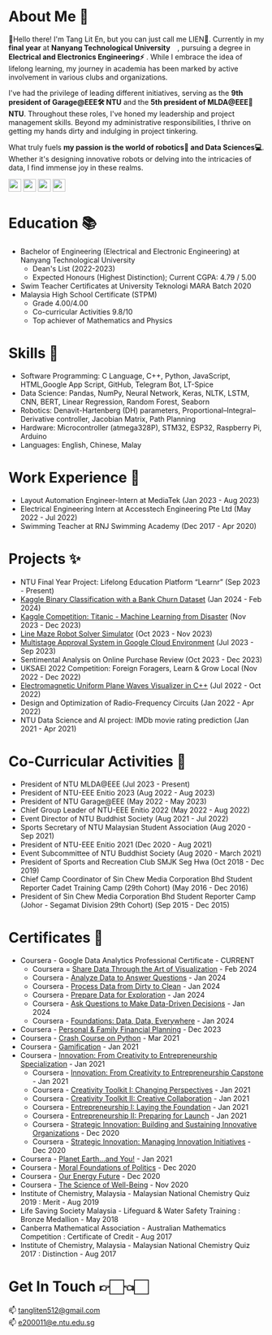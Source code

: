 # About Me 👑 
👋Hello there! I'm Tang Lit En, but you can just call me LIEN👀. Currently in my **final year** at **Nanyang Technological University** <img src="https://github.com/TangLitEn/TangLitEn/assets/65808174/7aa82688-e9b5-4079-8a59-6b9856f7a936"  width="10" height="10">, pursuing a degree in **Electrical and Electronics Engineering⚡️** . While I embrace the idea of lifelong learning, my journey in academia has been marked by active involvement in various clubs and organizations.

I've had the privilege of leading different initiatives, serving as the **9th president of Garage@EEE🛠️ NTU** and the **5th president of MLDA@EEE🤖 NTU**. Throughout these roles, I've honed my leadership and project management skills. Beyond my administrative responsibilities, I thrive on getting my hands dirty and indulging in project tinkering.

What truly fuels **my passion is the world of robotics🦾 and Data Sciences💻**. Whether it's designing innovative robots or delving into the intricacies of data, I find immense joy in these realms. 

<a href="https://www.instagram.com/liten_512/"><img src="https://github.com/TangLitEn/TangLitEn/assets/65808174/f57f9abf-ab3f-4fe4-9110-b100685ef964"  width="25" height="25"></a>
<a href="https://www.linkedin.com/in/lit-en-tang-3552b9201/"><img src="https://github.com/TangLitEn/TangLitEn/assets/65808174/ce9cad82-c66f-43c2-b6b7-8e6b6aae555a"  width="25" height="25"></a>
<a href="https://www.strava.com/athletes/92391526"><img src="https://github.com/TangLitEn/TangLitEn/assets/65808174/07e54ef5-e97f-430e-8175-2f3e1f02688c"  width="25" height="25"></a> 
<a href="https://maps.app.goo.gl/VkQn5fZf8p1VncUV7"><img src="https://github.com/TangLitEn/TangLitEn/assets/65808174/81e23471-beff-4a9a-8773-e226a6470c24"  width="25" height="25"></a> 

# Education 📚
- Bachelor of Engineering (Electrical and Electronic Engineering) at Nanyang Technological University
  - Dean's List (2022-2023)
  - Expected Honours (Highest Distinction); Current CGPA: 4.79 / 5.00
- Swim Teacher Certificates at University Teknologi MARA Batch 2020
- Malaysia High School Certificate (STPM)
  - Grade 4.00/4.00
  - Co-curricular Activities 9.8/10
  - Top achiever of Mathematics and Physics
 
# Skills 🍳
- Software Programming: C Language, C++, Python, JavaScript, HTML,Google App Script, GitHub, Telegram Bot, LT-Spice
- Data Science: Pandas, NumPy, Neural Network, Keras, NLTK, LSTM, CNN, BERT, Linear Regression, Random Forest, Seaborn
- Robotics: Denavit-Hartenberg (DH) parameters, Proportional–Integral–Derivative controller, Jacobian Matrix, Path Planning
- Hardware: Microcontroller (atmega328P), STM32, ESP32, Raspberry Pi, Arduino
- Languages: English, Chinese, Malay

# Work Experience 💼
- Layout Automation Engineer-Intern at MediaTek (Jan 2023 - Aug 2023)
- Electrical Engineering Intern at Accesstech Engineering Pte Ltd (May 2022 - Jul 2022)
- Swimming Teacher at RNJ Swimming Academy (Dec 2017 - Apr 2020)

# Projects ✨
- NTU Final Year Project: Lifelong Education Platform “Learnr” (Sep 2023 - Present)
- [Kaggle Binary Classification with a Bank Churn Dataset](https://github.com/TangLitEn/kaggle-Binary-Classification-with-a-Bank-Churn-Dataset) (Jan 2024 - Feb 2024)
- [Kaggle Competition: Titanic - Machine Learning from Disaster](https://github.com/TangLitEn/kaggle-titanic) (Nov 2023 - Dec 2023)
- [Line Maze Robot Solver Simulator](https://github.com/TangLitEn/line-maze-robot-solver-simulator) (Oct 2023 - Nov 2023)
- [Multistage Approval System in Google Cloud Environment](https://github.com/TangLitEn/multistage_approval_gform) (Jul 2023 - Sep 2023)
- Sentimental Analysis on Online Purchase Review (Oct 2023 - Dec 2023)
- UKSAEI 2022 Competition: Foreign Foragers, Learn & Grow Local (Nov 2022 - Dec 2022)
- [Electromagnetic Uniform Plane Waves Visualizer in C++](https://github.com/TangLitEn/UPW_Visualization) (Jul 2022 - Oct 2022)
- Design and Optimization of Radio-Frequency Circuits (Jan 2022 - Apr 2022)
- NTU Data Science and AI project: IMDb movie rating prediction (Jan 2021 - Apr 2021)

# Co-Curricular Activities 🛝
- President of NTU MLDA@EEE (Jul 2023 - Present)
- President of NTU-EEE Enitio 2023 (Aug 2022 - Aug 2023)
- President of NTU Garage@EEE (May 2022 - May 2023)
- Chief Group Leader of NTU-EEE Enitio 2022 (May 2022 - Aug 2022)
- Event Director of NTU Buddhist Society (Aug 2021 - Jul 2022)
- Sports Secretary of NTU Malaysian Student Association (Aug 2020 - Sep 2021)
- President of NTU-EEE Enitio 2021 (Dec 2020 - Aug 2021)
- Event Subcommittee of NTU Buddhist Society (Aug 2020 - March 2021)
- President of Sports and Recreation Club SMJK Seg Hwa (Oct 2018 - Dec 2019)
- Chief Camp Coordinator of Sin Chew Media Corporation Bhd Student Reporter Cadet Training Camp (29th Cohort) (May 2016 - Dec 2016)
- President of Sin Chew Media Corporation Bhd Student Reporter Camp (Johor - Segamat Division 29th Cohort) (Sep 2015 - Dec 2015)

# Certificates 🔖
- Coursera - Google Data Analytics Professional Certificate - CURRENT
  - Coursera = [Share Data Through the Art of Visualization](https://coursera.org/share/23ead7bf246f725017578b203ced1432) - Feb 2024
  - Coursera - [Analyze Data to Answer Questions](https://www.coursera.org/account/accomplishments/records/APKHRKHMCRHR) - Jan 2024
  - Coursera - [Process Data from Dirty to Clean](https://www.coursera.org/account/accomplishments/records/K5PG27DFP6C5) - Jan 2024
  - Coursera - [Prepare Data for Exploration](https://www.coursera.org/account/accomplishments/certificate/6PAV3N4WBE3Z) - Jan 2024
  - Coursera - [Ask Questions to Make Data-Driven Decisions](https://www.coursera.org/account/accomplishments/verify/9ABUFCA8PCSQ) - Jan 2024
  - Coursera - [Foundations: Data, Data, Everywhere](https://www.coursera.org/account/accomplishments/verify/U5SBUT2ZZKDH) - Jan 2024
- Coursera - [Personal & Family Financial Planning](https://coursera.org/verify/MQ24MCHH792H) - Dec 2023
- Coursera - [Crash Course on Python](https://www.coursera.org/account/accomplishments/certificate/FBRLVYX72REC) - Mar 2021
- Coursera - [Gamification](https://www.coursera.org/account/accomplishments/certificate/29X7DHCKYXML) - Jan 2021
- Coursera - [Innovation: From Creativity to Entrepreneurship Specialization](https://www.coursera.org/account/accomplishments/specialization/certificate/95CSFXMXMMML) - Jan 2021
  - Coursera - [Innovation: From Creativity to Entrepreneurship Capstone](https://www.coursera.org/account/accomplishments/certificate/XUN6ANRD8CQG) - Jan 2021
  - Coursera - [Creativity Toolkit I: Changing Perspectives](https://www.coursera.org/account/accomplishments/certificate/X4FGALRGYT9M) - Jan 2021
  - Coursera - [Creativity Toolkit II: Creative Collaboration](https://www.coursera.org/account/accomplishments/certificate/PJQTEF6WF4CV) - Jan 2021
  - Coursera - [Entrepreneurship I: Laying the Foundation](https://www.coursera.org/account/accomplishments/certificate/U6FTB4E2XM6P) - Jan 2021
  - Coursera - [Entrepreneurship II: Preparing for Launch](https://www.coursera.org/account/accomplishments/certificate/X4ZQQFPS64Q8) - Jan 2021
  - Coursera - [Strategic Innovation: Building and Sustaining Innovative Organizations](https://www.coursera.org/account/accomplishments/certificate/WYPSV6UNPU37) - Dec 2020
  - Coursera - [Strategic Innovation: Managing Innovation Initiatives](https://www.coursera.org/account/accomplishments/certificate/GQBWNHZTPG5U) - Dec 2020
- Coursera - [Planet Earth...and You!](https://www.coursera.org/account/accomplishments/certificate/EWWFLTZAEK83) - Jan 2021
- Coursera - [Moral Foundations of Politics](https://www.coursera.org/account/accomplishments/certificate/RWG7VKH63WBF) - Dec 2020
- Coursera - [Our Energy Future](https://www.coursera.org/account/accomplishments/certificate/6GZ9R3JPG692) - Dec 2020
- Coursera - [The Science of Well-Being](https://www.coursera.org/account/accomplishments/certificate/V6PZ9NEYU4K9) - Nov 2020
- Institute of Chemistry, Malaysia - Malaysian National Chemistry Quiz 2019 : Merit - Aug 2019
- Life Saving Society Malaysia - Lifeguard & Water Safety Training : Bronze Medallion - May 2018
- Canberra Mathematical Association - Australian Mathematics Competition : Certificate of Credit - Aug 2017
- Institute of Chemistry, Malaysia - Malaysian National Chemistry Quiz 2017 : Distinction - Aug 2017

# Get In Touch 👉🏻👈🏻
📫 tangliten512@gmail.com
\
📫 e200011@e.ntu.edu.sg
